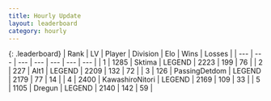 ```yaml
---
title: Hourly Update
layout: leaderboard
category: hourly
---
```


{: .leaderboard}
| Rank | LV | Player | Division | Elo | Wins | Losses |
| --- | --- | --- | --- | --- | --- | --- |
| <span data-change="0">1</span> | 1285 | <span title="ID: 353063">Sktima</span> | LEGEND | <span data-change="0">2223</span> | <span data-change="0">199</span> | <span data-change="0">76</span> |
| <span data-change="1">2</span> | 227 | <span title="ID: 443550">Alt1</span> | LEGEND | <span data-change="9">2209</span> | <span data-change="2">132</span> | <span data-change="0">72</span> |
| <span data-change="1">3</span> | 126 | <span title="ID: 454837">PassingDetdom</span> | LEGEND | <span data-change="0">2179</span> | <span data-change="0">77</span> | <span data-change="0">14</span> |
| <span data-change="-2">4</span> | 2400 | <span title="ID: 164871">KawashiroNitori</span> | LEGEND | <span data-change="-50">2169</span> | <span data-change="4">109</span> | <span data-change="5">33</span> |
| <span data-change="0">5</span> | 1105 | <span title="ID: 337810">Dregun</span> | LEGEND | <span data-change="0">2140</span> | <span data-change="0">142</span> | <span data-change="0">59</span> |